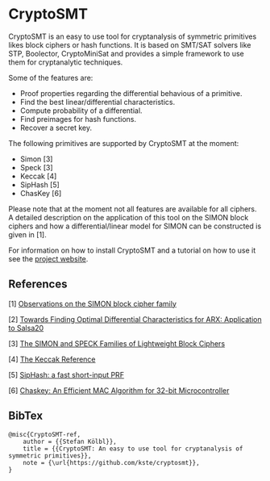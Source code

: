 CryptoSMT
=========

CryptoSMT is an easy to use tool for cryptanalysis of symmetric primitives likes 
block ciphers or hash functions. It is based on SMT/SAT solvers like STP, Boolector, 
CryptoMiniSat and provides a simple framework to use them for cryptanalytic techniques.

Some of the features are:
* Proof properties regarding the differential behavious of a primitive.
* Find the best linear/differential characteristics.
* Compute probability of a differential.
* Find preimages for hash functions.
* Recover a secret key.

The following primitives are supported by CryptoSMT at the moment:

* Simon [3]
* Speck [3]
* Keccak [4]
* SipHash [5]
* ChasKey [6]

Please note that at the moment not all features are available for all ciphers. A
detailed description on the application of this tool on the SIMON block ciphers and
how a differential/linear model for SIMON can be constructed is given in [1].

For information on how to install CryptoSMT and a tutorial on how to use it see 
the [project website](http://www2.compute.dtu.dk/~stek/cryptosmt.html).

References
----------

[1] [Observations on the SIMON block cipher family](http://eprint.iacr.org/2015/145)

[2] [Towards Finding Optimal Differential Characteristics for ARX: Application to Salsa20](http://eprint.iacr.org/2013/328)

[3] [The SIMON and SPECK Families of Lightweight Block Ciphers](http://eprint.iacr.org/2013/404)

[4] [The Keccak Reference](http://keccak.noekeon.org/Keccak-reference-3.0.pdf)

[5] [SipHash: a fast short-input PRF](https://131002.net/siphash/)

[6] [Chaskey: An Efficient MAC Algorithm for 32-bit Microcontroller](http://eprint.iacr.org/2014/386)

BibTex
----------
```
@misc{CryptoSMT-ref,
    author = {{Stefan Kölbl}},
    title = {{CryptoSMT: An easy to use tool for cryptanalysis of symmetric primitives}},
    note = {\url{https://github.com/kste/cryptosmt}},
}
```
